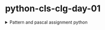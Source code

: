 # python-cls-clg-day-01

<details><summary>Pattern and pascal assignment python</summary>
<p>

  #### MAKE BY Sayantan Kar...

  #### Q 01

  ```txt
     *
     **
     ***
     ****
     *****
  ```
  >```py
  >  for i in range(1, 6):
  >    print("*" * i)
  >```

  #### Q 02
  ```txt
     *****
     ****
     ***
     **
     *
  ```
  >```py
  >
  >  for i in range(5, 0, -1):
  >      print("*" * i)
  >```

  #### Q 03
  ```txt
         *
        **
       ***
      ****
     *****
     ****
     ***
     **
     *
  ```

  >```py
  >  for i in range(1, 10):
  >      if i > 5:
  >          print(" " * (5 - i), end="")
  >          print("*" * (10 - i))
  >      else:
  >          print(" " * (5 - i) + "*" * i)
  >```

  #### Q 04
  ```txt
         *
        **
       ***
      ****
     *****
  ```
  >```py
  >  for i in range(1, 6):
  >      print(" " * (5 - i) + "*" * i)
  >```

  #### Q 05
  ```txt
     *****
      ****
       ***
        **
         *
  ```
  >```py
  >  for i in range(5, 0, -1):
  >      print(" " * (5 - i) + "*" * i)
  >```

  #### Q 06
  ```txt
         *
        **
       ***
      ****
     *****
      ****
       ***
        **
         *
  ```

  >```py
  >  for i in range(1, 10):
  >      if i > 5:
  >          print(" " * (i - 5), end="")
  >          print("*" * (10 - i))
  >      else:
  >          print(" " * (5 - i) + "*" * i)
  >```



  #### Q 07
  ```txt
         *
        ***
       *****
      *******
     *********
  ```

  >```py
  >  for i in range(1, 6):
  >      print(" " * (5 - i), end="")
  >      print("*" * (i * 2 - 1))
  >```

  #### Q 08
  ```txt
         *
        ***
       *****
      *******
     *********
      *******
       *****
        ***
         *
  ```
  >```py
  >  for i in range(1, 10):
  >      if i > 5:
  >          print(" " * (i - 5), end="")
  >          print("*" * (2 * (10 - i) - 1))
  >      else:
  >          print(" " * (5 - i), end="")
  >          print("*" * (i * 2 - 1))
  >```



  #### Q 09
  ```txt
     **********
     ****  ****
     ***    ***
     **      **
     *        *
     **      **
     ***    ***
     ****  ****
     **********
  ```
  >```py
  >  for i in range(1, 10):
  >      if i < 6:
  >          print("*" * (6 - i), end="")
  >          print(" " * (i * 2 - 2), end="")
  >          print("*" * (6 - i))
  >      else:
  >          print("*" * (i - 4), end="")
  >          print(" " * (2 * (10 - i) - 2), end="")
  >          print("*" * (i - 4))
  >```


  #### Q 10
  ```txt
         1
        12
       123
      1234
     12345
  ```
  >```py
  >  for i in range(1, 6):
  >      print(" " * (5 - i), end="")
  >      for j in range(1, i + 1):
  >          print(j, end="")
  >      print("")
  >```

  ```txt
         1
        121
       12321
      1234321
     123454321
  ```
  >```py
  >  for i in range(1, 6):
  >      print(" " * (5 - i), end="")
  >      for j in range(1, i + 1):
  >          print(j, end="")
  >      for j in range(i - 1, 0, -1):
  >          print(j, end="")
  >      print("")
  >```

  ```txt
         1
        212
       32123
      4321234
     543212345
  ```
  >```py
  >  for i in range(1, 6):
  >      print(" " * (5 - i), end="")
  >      for j in range(i, 0, -1):
  >          print(j, end="")
  >      for j in range(1 + 1, i + 1):
  >          print(j, end="")
  >      print("")
  >```


  ```txt
     1
     1 2
     1  3
     1   4
     12345
  ```
  >```py
  >  for i in range(1, 6):
  >      if i == 1:
  >          print(i)
  >      elif i < 5:
  >          print("1", end="")
  >          print(" " * (i - 1), end="")
  >          print(i)
  >      else:
  >          for j in range(1, 6):
  >              print(j, end="")
  >          print("")
  >```

  ```txt
         1
        23
       345
      4567
     56789
  ```
  >```py
  >  for i in range(1, 6):
  >      print(" " * (5 - i), end="")
  >      for j in range(1, i + 1):
  >          print(j + i - 1, end="")
  >      print("")
  >```

  ```txt
         1
        232
       34543
      4567654
     567898765
  ```

  >```py
  >  for i in range(1, 6):
  >      print(" " * (5 - i), end="")
  >      for j in range(1, i + 1):
  >          print(j + i - 1, end="")
  >      for j in range(j + i - 1, i, -1):
  >          print(j-1, end="")
  >      print("")
  >```













</P>
</details>
